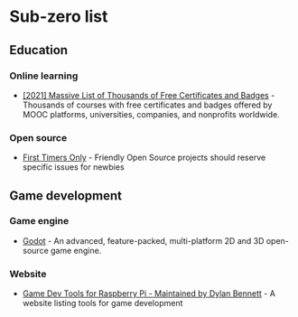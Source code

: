 # Sub-zero list

## Education

### Online learning

- [[2021] Massive List of Thousands of Free Certificates and Badges](https://www.classcentral.com/report/free-certificates/) - Thousands of courses with free certificates and badges offered by MOOC platforms, universities, companies, and nonprofits worldwide.

### Open source

- [First Timers Only](https://www.firsttimersonly.com/) - Friendly Open Source projects should reserve specific issues for newbies

## Game development

### Game engine

- [Godot](https://godotengine.org/) - An advanced, feature-packed, multi-platform 2D and 3D open-source game engine.

### Website

- [Game Dev Tools for Raspberry Pi - Maintained by Dylan Bennett](https://pigame.dev/) - A website listing tools for game development